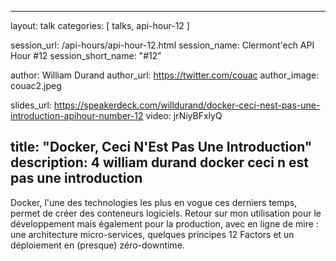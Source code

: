 ---
layout: talk
categories: [ talks, api-hour-12 ]

session_url: /api-hours/api-hour-12.html
session_name: Clermont'ech API Hour &#35;12
session_short_name: "&#35;12"

author: William Durand
author_url: https://twitter.com/couac
author_image: couac2.jpeg

slides_url: https://speakerdeck.com/willdurand/docker-ceci-nest-pas-une-introduction-apihour-number-12
video: jrNiyBFxlyQ

title: "Docker, Ceci N'Est Pas Une Introduction"
description: 4 william durand docker ceci n est pas une introduction
------

Docker, l'une des technologies les plus en vogue ces derniers temps, permet de
créer des conteneurs logiciels. Retour sur mon utilisation pour le développement
mais également pour la production, avec en ligne de mire : une architecture
micro-services, quelques principes 12 Factors et un déploiement en (presque)
zéro-downtime.
